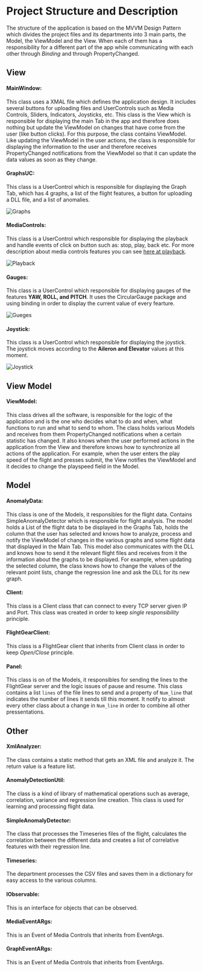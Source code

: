 # Project Structure and Description
The structure of the application is based on the MVVM Design Pattern which divides the project files and its departments into 3 main parts, the Model, the ViewModel and the View. When each of them has a responsibility for a different part of the app while communicating with each other through *Binding* and through PropertyChanged.

## View
#### MainWindow:
This class uses a XMAL file which defines the application design. It includes several buttons for uploading files and UserControls such as Media Controls, Sliders, Indicators, Joysticks, etc. This class is the View which is responsible for displaying the main Tab in the app and therefore does nothing but update the ViewModel on changes that have come from the user (like button clicks). For this purpose, the class contains ViewModel. Like updating the ViewModel in the user actions, the class is responsible for displaying the information to the user and therefore receives PropertyChanged notifications from the ViewModel so that it can update the data values as soon as they change.
#### GraphsUC:
This class is a UserControl which is responsible for displaying the Graph Tab, which has 4 graphs, a list of the flight features, a button for uploading a DLL file, and a list of anomalies.

![Graphs](https://i.imgur.com/NYXzN35.png)
#### MediaControls:
This class is a UserControl which responsible for displaying the playback and handle events of click on button such as: stop, play, back etc. For more description about media controls features you can see [here at playback](https://github.com/tomershay100/Flight-Inspection-App/blob/main/README.md#features).

![Playback](https://i.imgur.com/GinKPMK.png)
#### Gauges:
This class is a UserControl which responsible for displaying gauges of the features **YAW, ROLL, and PITCH**. It uses the CircularGauge package and using binding in order to display the current value of every fearture.

![Gueges](https://i.imgur.com/RP0X1Fw.png)
#### Joystick:
This class is a UserControl which responsible for displaying the joystick. The joystick moves according to the **Aileron and Elevator** values at this moment.

![Joystick](https://i.imgur.com/v5NGTWj.png)

## View Model
#### ViewModel:
This class drives all the software, is responsible for the logic of the application and is the one who decides what to do and when, what functions to run and what to send to whom. The class holds various Models and receives from them PropertyChanged notifications when a certain statistic has changed. It also knows when the user performed actions in the application from the View and therefore knows how to synchronize all actions of the application. For example, when the user enters the play speed of the flight and presses submit, the View notifies the ViewModel and it decides to change the playspeed field in the Model.

## Model
#### AnomalyData:
This class is one of the Models, it responsibles for the flight data. Contains SimpleAnomalyDetector which is responsible for flight analysis. The model holds a List of the flight data to be displayed in the Graphs Tab, holds the column that the user has selected and knows how to analyze, process and notify the ViewModel of changes in the various graphs and some flight data that displayed in the Main Tab. This model also communicates with the DLL and knows how to send it the relevant flight files and receives from it the information about the graphs to be displayed. For example, when updating the selected column, the class knows how to change the values of the relevant point lists, change the regression line and ask the DLL for its new graph.
#### Client:
This class is a Client class that can connect to every TCP server given IP and Port. This class was created in order to keep _single responsibility_ principle.
#### FlightGearClient:
This class is a FlightGear client that inherits from Client class in order to keep _Open/Close_ principle.
#### Panel:
This class is on of the Models, it responsibles for sending the lines to the FlightGear server and the logic issues of pause and resume. This class contains a list ```lines``` of the file lines to send and a property of ```Num_line``` that indicates the number of lines it sends till this moment. It notify to almost every other class about a change in ```Num_line``` in order to combine all other pressentations.

## Other
#### XmlAnalyzer:
The class contains a static method that gets an XML file and analyze it. The return value is a feature list.
#### AnomalyDetectionUtil:
The class is a kind of library of mathematical operations such as average, correlation, variance and regression line creation. This class is used for learning and processing flight data.
#### SimpleAnomalyDetector:
The class that processes the Timeseries files of the flight, calculates the correlation between the different data and creates a list of correlative features with their regression line.
#### Timeseries:
The department processes the CSV files and saves them in a dictionary for easy access to the various columns.
#### IObservable:
This is an interface for objects that can be observed.
#### MediaEventARgs:
This is an Event of Media Controls that inherits from EventArgs.
#### GraphEventARgs:
This is an Event of Media Controls that inherits from EventArgs.
